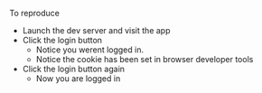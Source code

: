 To reproduce

- Launch the dev server and visit the app
- Click the login button
  - Notice you werent logged in.
  - Notice the cookie has been set in browser developer tools
- Click the login button again
  - Now you are logged in
